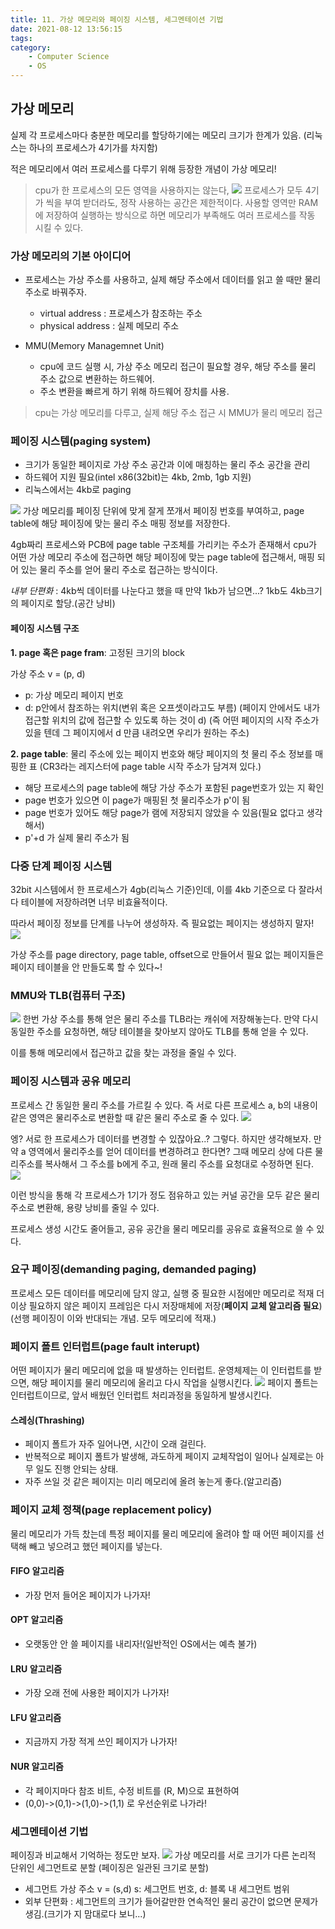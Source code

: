 ```yaml
---
title: 11. 가상 메모리와 페이징 시스템, 세그멘테이션 기법
date: 2021-08-12 13:56:15
tags:
category:
    - Computer Science
    - OS
---
```

## 가상 메모리
실제 각 프로세스마다 충분한 메모리를 할당하기에는 메모리 크기가 한계가 있음.
(리눅스는 하나의 프로세스가 4기가를 차지함)


적은 메모리에서 여러 프로세스를 다루기 위해 등장한 개념이 가상 메모리! 

> cpu가 한 프로세스의 모든 영역을 사용하지는 않는다,
![](/img/os/os11-1.png)
프로세스가 모두 4기가 씩을 부여 받더라도, 정작 사용하는 공간은 제한적이다.
사용할 영역만 RAM에 저장하여 실행하는 방식으로 하면 메모리가 부족해도 여러 프로세스를 작동 시킬 수 있다.


### 가상 메모리의 기본 아이디어
- 프로세스는 가상 주소를 사용하고, 실제 해당 주소에서 데이터를 읽고 쓸 때만 물리 주소로 바꿔주자.
    - virtual address : 프로세스가 참조하는 주소
    - physical address : 실제 메모리 주소


- MMU(Memory Managemnet Unit)
    - cpu에 코드 실행 시, 가상 주소 메모리 접근이 필요할 경우, 해당 주소를 물리 주소 값으로 변환하는 하드웨어.
    - 주소 변환을 빠르게 하기 위해 하드웨어 장치를 사용.


> cpu는 가상 메모리를 다루고, 실제 해당 주소 접근 시 MMU가 물리 메모리 접근


### 페이징 시스템(paging system)
- 크기가 동일한 페이지로 가상 주소 공간과 이에 매칭하는 물리 주소 공간을 관리
- 하드웨어 지원 필요(intel x86(32bit)는 4kb, 2mb, 1gb 지원)
- 리눅스에서는 4kb로 paging


![](/img/os/os11-2.png)
가상 메모리를 페이징 단위에 맞게 잘게 쪼개서 페이징 번호를 부여하고,
page table에 해당 페이징에 맞는 물리 주소 매핑 정보를 저장한다.


4gb짜리 프로세스와 PCB에 page table 구조체를 가리키는 주소가 존재해서
cpu가 어떤 가상 메모리 주소에 접근하면 해당 페이징에 맞는 page table에 접근해서,
매핑 되어 있는 물리 주소를 얻어 물리 주소로 접근하는 방식이다.


*내부 단편화* : 4kb씩 데이터를 나눈다고 했을 때 만약 1kb가 남으면...? 1kb도 4kb크기의 페이지로 할당.(공간 낭비)


#### 페이징 시스템 구조

**1. page 혹은 page fram**: 고정된 크기의 block


가상 주소 v = (p, d)
- p: 가상 메모리 페이지 번호
- d: p안에서 참조하는 위치(변위 혹은 오프셋이라고도 부름)
(페이지 안에서도 내가 접근할 위치의 값에 접근할 수 있도록 하는 것이 d)
(즉 어떤 페이지의 시작 주소가 있을 텐데 그 페이지에서 d 만큼 내려오면 우리가 원하는 주소)


**2. page table**: 물리 주소에 있는 페이지 번호와 해당 페이지의 첫 물리 주소 정보를 매핑한 표
(CR3라는 레지스터에 page table 시작 주소가 담겨져 있다.)

- 해당 프로세스의 page table에 해당 가상 주소가 포함된 page번호가 있는 지 확인
- page 번호가 있으면 이 page가 매핑된 첫 물리주소가 p'이 됨
- page 번호가 있어도 해당 page가 램에 저장되지 않았을 수 있음(필요 없다고 생각해서) 
- p'+d 가 실제 물리 주소가 됨


### 다중 단계 페이징 시스템
32bit 시스템에서 한 프로세스가 4gb(리눅스 기준)인데,
이를 4kb 기준으로 다 잘라서 다 테이블에 저장하려면 너무 비효율적이다.


따라서 페이징 정보를 단계를 나누어 생성하자.
즉 필요없는 페이지는 생성하지 말자!
![](/img/os/os11-3.png)


가상 주소를 page directory, page table, offset으로 만들어서
필요 없는 페이지들은 페이지 테이블을 안 만들도록 할 수 있다~!


### MMU와 TLB(컴퓨터 구조)
![](/img/os/os11-4.png)
한번 가상 주소를 통해 얻은 물리 주소를 TLB라는 캐쉬에 저장해놓는다.
만약 다시 동일한 주소를 요청하면, 해당 테이블을 찾아보지 않아도 TLB를 통해 얻을 수 있다.


이를 통해 메모리에서 접근하고 값을 찾는 과정을 줄일 수 있다.


### 페이징 시스템과 공유 메모리
프로세스 간 동일한 물리 주소를 가르킬 수 있다.
즉 서로 다른 프로세스 a, b의 내용이 같은 영역은 물리주소로 변환할 때 같은 물리 주소로 줄 수 있다.
![](/img/os/os11-5.png)

엥? 서로 한 프로세스가 데이터를 변경할 수 있잖아요..?
그렇다. 하지만 생각해보자. 만약 a 영역에서 물리주소를 얻어 데이터를 변경하려고 한다면?
그때 메모리 상에 다른 물리주소를 복사해서 그 주소를 b에게 주고, 원래 물리 주소를 요청대로 수정하면 된다.
![](/img/os/os11-6.png)

이런 방식을 통해 각 프로세스가 1기가 정도 점유하고 있는 커널 공간을 모두 같은 물리 주소로 변환해,
용량 낭비를 줄일 수 있다.


프로세스 생성 시간도 줄어들고, 공유 공간을 물리 메모리를 공유로 효율적으로 쓸 수 있다.


### 요구 페이징(demanding paging, demanded paging)
프로세스 모든 데이터를 메모리에 담지 않고, 실행 중 필요한 시점에만 메모리로 적재
더 이상 필요하지 않은 페이지 프레임은 다시 저장매체에 저장(**페이지 교체 알고리즘 필요**)
(선행 페이징이 이와 반대되는 개념. 모두 메모리에 적재.)


### 페이지 폴트 인터럽트(page fault interupt)
어떤 페이지가 물리 메모리에 없을 때 발생하는 인터럽트.
운영체제는 이 인터럽트를 받으면, 해당 페이지를 물리 메모리에 올리고 다시 작업을 실행시킨다.
![](/img/os/os11-7.png)
페이지 폴트는 인터럽트이므로, 앞서 배웠던 인터럽트 처리과정을 동일하게 발생시킨다.

#### 스레싱(Thrashing)
- 페이지 폴트가 자주 일어나면, 시간이 오래 걸린다.
- 반복적으로 페이지 폴트가 발생해, 과도하게 페이지 교체작업이 일어나 실제로는 아무 일도 진행 안되는 상태.
- 자주 쓰일 것 같은 페이지는 미리 메모리에 올려 놓는게 좋다.(알고리즘)


### 페이지 교체 정책(page replacement policy)
물리 메모리가 가득 찼는데 특정 페이지를 물리 메모리에 올려야 할 때
어떤 페이지를 선택해 빼고 넣으려고 했던 페이지를 넣는다.


#### FIFO 알고리즘
- 가장 먼저 들어온 페이지가 나가자!


#### OPT 알고리즘
- 오랫동안 안 쓸 페이지를 내리자!(일반적인 OS에서는 예측 불가) 


#### LRU 알고리즘
- 가장 오래 전에 사용한 페이지가 나가자!


#### LFU 알고리즘
- 지금까지 가장 적게 쓰인 페이지가 나가자!


#### NUR 알고리즘
- 각 페이지마다 참조 비트, 수정 비트를 (R, M)으로 표현하여
- (0,0)->(0,1)->(1,0)->(1,1) 로 우선순위로 나가라!


### 세그멘테이션 기법
페이징과 비교해서 기억하는 정도만 보자.
![](/img/os/os11-8.png)
가상 메모리를 서로 크기가 다른 논리적 단위인 세그먼트로 분할
(페이징은 일관된 크기로 분할)


- 세그먼트 가상 주소
v = (s,d) s: 세그먼트 번호, d: 블록 내 세그먼트 범위
- 외부 단편화 : 세그먼트의 크기가 들어갈만한 연속적인 물리 공간이 없으면 문제가 생김.(크기가 지 맘대로다 보니...)